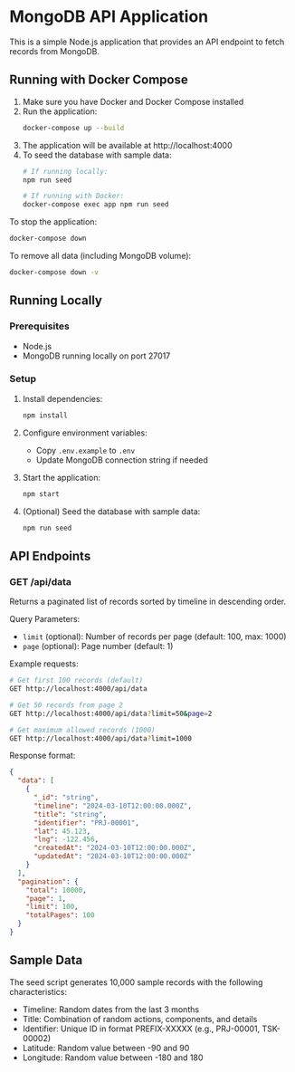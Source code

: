 # MongoDB API Application

This is a simple Node.js application that provides an API endpoint to fetch records from MongoDB.

## Running with Docker Compose

1. Make sure you have Docker and Docker Compose installed
2. Run the application:
   ```bash
   docker-compose up --build
   ```
3. The application will be available at http://localhost:4000
4. To seed the database with sample data:
   ```bash
   # If running locally:
   npm run seed

   # If running with Docker:
   docker-compose exec app npm run seed
   ```

To stop the application:
```bash
docker-compose down
```

To remove all data (including MongoDB volume):
```bash
docker-compose down -v
```

## Running Locally

### Prerequisites

- Node.js
- MongoDB running locally on port 27017

### Setup

1. Install dependencies:
   ```bash
   npm install
   ```

2. Configure environment variables:
   - Copy `.env.example` to `.env`
   - Update MongoDB connection string if needed

3. Start the application:
   ```bash
   npm start
   ```

4. (Optional) Seed the database with sample data:
   ```bash
   npm run seed
   ```

## API Endpoints

### GET /api/data
Returns a paginated list of records sorted by timeline in descending order.

Query Parameters:
- `limit` (optional): Number of records per page (default: 100, max: 1000)
- `page` (optional): Page number (default: 1)

Example requests:
```bash
# Get first 100 records (default)
GET http://localhost:4000/api/data

# Get 50 records from page 2
GET http://localhost:4000/api/data?limit=50&page=2

# Get maximum allowed records (1000)
GET http://localhost:4000/api/data?limit=1000
```

Response format:
```json
{
  "data": [
    {
      "_id": "string",
      "timeline": "2024-03-10T12:00:00.000Z",
      "title": "string",
      "identifier": "PRJ-00001",
      "lat": 45.123,
      "lng": -122.456,
      "createdAt": "2024-03-10T12:00:00.000Z",
      "updatedAt": "2024-03-10T12:00:00.000Z"
    }
  ],
  "pagination": {
    "total": 10000,
    "page": 1,
    "limit": 100,
    "totalPages": 100
  }
}
```

## Sample Data
The seed script generates 10,000 sample records with the following characteristics:
- Timeline: Random dates from the last 3 months
- Title: Combination of random actions, components, and details
- Identifier: Unique ID in format PREFIX-XXXXX (e.g., PRJ-00001, TSK-00002)
- Latitude: Random value between -90 and 90
- Longitude: Random value between -180 and 180 